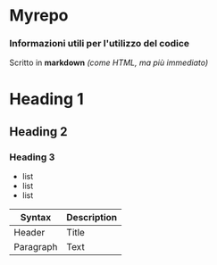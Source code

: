 # Myrepo

### Informazioni utili per l'utilizzo del codice

Scritto in **markdown** *(come HTML, ma più immediato)*


# Heading 1
## Heading 2
### Heading 3

- list
- list
- list

| Syntax    | Description |
|-----------|-------------|
| Header    | Title       |
| Paragraph | Text        |
